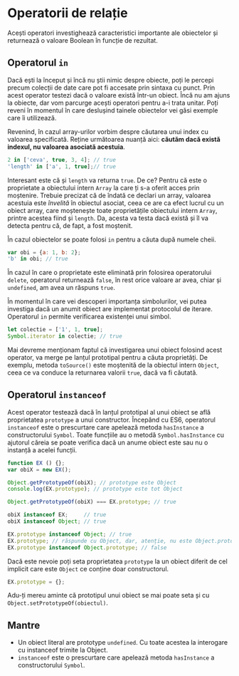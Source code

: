 # Operatorii de relație

Acești operatori investighează caracteristici importante ale obiectelor și returnează o valoare Boolean în funcție de rezultat.

## Operatorul `in`

Dacă ești la început și încă nu știi nimic despre obiecte, poți le percepi precum colecții de date care pot fi accesate prin sintaxa cu punct. Prin acest operator testezi dacă o valoare există într-un obiect. Încă nu am ajuns la obiecte, dar vom parcurge acești operatori pentru a-i trata unitar. Poți reveni în momentul în care deslușind tainele obiectelor vei găsi exemple care îi utilizează.

Revenind, în cazul array-urilor vorbim despre căutarea unui index cu valoarea specificată. Reține următoarea nuanță aici: **căutăm dacă există indexul, nu valoarea asociată acestuia**.

```javascript
2 in ['ceva', true, 3, 4]; // true
'length' in ['a', 1, true];// true
```

Interesant este că și `length` va returna `true`. De ce? Pentru că este o proprietate a obiectului intern `Array` la care ți s-a oferit acces prin moștenire. Trebuie precizat că de îndată ce declari un array, valoarea acestuia este *învelită* în obiectul asociat, ceea ce are ca efect lucrul cu un obiect array, care moștenește toate proprietățile obiectului intern `Array`, printre acestea fiind și `length`. Da, acesta va testa dacă există și îl va detecta pentru că, de fapt, a fost moștenit.

În cazul obiectelor se poate folosi `in` pentru a căuta după numele cheii.

```javascript
var obi = {a: 1, b: 2};
'b' in obi; // true
```

În cazul în care o proprietate este eliminată prin folosirea operatorului `delete`, operatorul returnează `false`, în rest orice valoare ar avea, chiar și `undefined`, am avea un răspuns `true`.

În momentul în care vei descoperi importanța simbolurilor, vei putea investiga dacă un anumit obiect are implementat protocolul de iterare. Operatorul `in` permite verificarea existenței unui simbol.

```javascript
let colectie = ['1', 1, true];
Symbol.iterator in colectie; // true
```

Mai devreme menționam faptul că investigarea unui obiect folosind acest operator, va merge pe lanțul prototipal pentru a căuta proprietăți. De exemplu, metoda `toSource()` este moștenită de la obiectul intern `Object`, ceea ce va conduce la returnarea valorii `true`, dacă va fi căutată.

## Operatorul `instanceof`

Acest operator testează dacă în lanțul prototipal al unui obiect se află proprietatea `prototype` a unui constructor. Începând cu ES6, operatorul `instanceof` este o prescurtare care apelează metoda `hasInstance` a constructorului `Symbol`. Toate funcțiile au o metodă `Symbol.hasInstance` cu ajutorul căreia se poate verifica dacă un anume obiect este sau nu o instanță a acelei funcții.

```javascript
function EX () {};
var obiX = new EX();

Object.getPrototypeOf(obiX); // prototype este Object
console.log(EX.prototype); // prototype este tot Object

Object.getPrototypeOf(obiX) === EX.prototype; // true

obiX instanceof EX;     // true
obiX instanceof Object; // true

EX.prototype instanceof Object; // true
EX.prototype; // răspunde cu Object, dar, atenție, nu este Object.prototype
EX.prototype instanceof Object.prototype; // false
```

Dacă este nevoie poți seta proprietatea `prototype` la un obiect diferit de cel implicit care este `Object` ce conține doar constructorul.

```javascript
EX.prototype = {};
```

Adu-ți mereu aminte că prototipul unui obiect se mai poate seta și cu `Object.setPrototypeOf(obiectul)`.

## Mantre

-   Un obiect literal are prototype `undefined`. Cu toate acestea la interogare cu instanceof trimite la Object.
-   `instanceof` este o prescurtare care apelează metoda `hasInstance` a constructorului `Symbol`.
